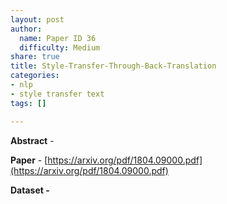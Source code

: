 ```yaml
---
layout: post
author:
  name: Paper ID 36
  difficulty: Medium
share: true
title: Style-Transfer-Through-Back-Translation
categories:
- nlp
- style transfer text
tags: []

---
```

**Abstract** - 

**Paper** - [https://arxiv.org/pdf/1804.09000.pdf](https://arxiv.org/pdf/1804.09000.pdf)

**Dataset -** []()
    